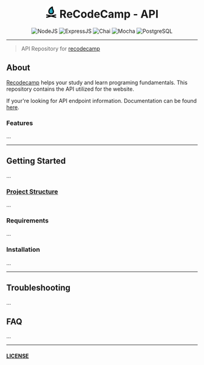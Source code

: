 <div align="center">

<h1 align="center" >
    <img src="campfire-svgrepo-com.svg" alt="logo" height='30' width='30' >
    ReCodeCamp - API
</h1>

![NodeJS](https://img.shields.io/badge/node.js-6DA55F?style=for-the-badge&logo=node.js&logoColor=white) ![ExpressJS](https://img.shields.io/badge/Express%20js-000000?style=for-the-badge&logo=express&logoColor=white) ![Chai](https://img.shields.io/badge/chai-A30701?style=for-the-badge&logo=chai&logoColor=white) ![Mocha](https://img.shields.io/badge/Mocha-8D6748?style=for-the-badge&logo=Mocha&logoColor=white) ![PostgreSQL](https://img.shields.io/badge/PostgreSQL-316192?style=for-the-badge&logo=postgresql&logoColor=white)

</div>

---

> API Repository for [recodecamp](https://recodecamp-web.vercel.app/)

## About

[Recodecamp](https://recodecamp-web.vercel.app/) helps your study and learn programing fundamentals. This repository contains the API utilized for the website.

If your're looking for API endpoint information. Documentation can be found [here](https://recodecamp.readme.io/).

### Features

...

---

## Getting Started

...

### [Project Structure](/ARCHITECTURE.md)

...

### Requirements

...

### Installation

...

---

## Troubleshooting

...

## FAQ

...

---

#### [LICENSE](LICENSE.md)

<!-- Unused Badges -->
<!--
[Redis](https://img.shields.io/badge/redis-%23DD0031.svg?&style=for-the-badge&logo=redis&logoColor=white)
[RabbitMQ](https://img.shields.io/badge/rabbitmq-%23FF6600.svg?&style=for-the-badge&logo=rabbitmq&logoColor=white)
[Axois](https://img.shields.io/badge/axios-671ddf?&style=for-the-badge&logo=axios&logoColor=white)
[Postman](https://img.shields.io/badge/Postman-FF6C37?style=for-the-badge&logo=Postman&logoColor=white)
[Javascript](https://img.shields.io/badge/JavaScript-323330?style=for-the-badge&logo=javascript&logoColor=F7DF1E)
[Typescript](https://img.shields.io/badge/TypeScript-007ACC?style=for-the-badge&logo=typescript&logoColor=white)
[Codemirror](https://img.shields.io/badge/CodeMirror-D30707?style=for-the-badge&logo=CodeMirror&logoColor=white)
>
